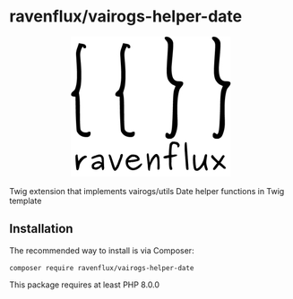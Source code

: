 # ravenflux/vairogs-helper-date

<p align="center">
  <img alt="logo" src="https://github.com/ravenflux/ravenflux/raw/master/ravenflux.jpg">
</p>

Twig extension that implements vairogs/utils Date helper functions in Twig template

Installation
------------
The recommended way to install is via Composer:
```shell
composer require ravenflux/vairogs-helper-date
```
This package requires at least PHP 8.0.0
